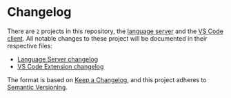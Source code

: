 # Changelog

There are ``2`` projects in this repository, the [language server](../server/) and the [VS Code client](../client/).
All notable changes to these project will be documented in their respective files:
- [Language Server changelog](../server/CHANGELOG.md)
- [VS Code Extension changelog](../client/CHANGELOG.md)

The format is based on [Keep a Changelog](https://keepachangelog.com/en/1.0.0/),
and this project adheres to [Semantic Versioning](https://semver.org/spec/v2.0.0.html).
